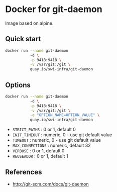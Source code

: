 # Docker for git-daemon

Image based on alpine.

## Quick start

```bash
docker run --name git-daemon
           -d \
           -p 9418:9418 \
           -v /var/git:/git \
           quay.io/swi-infra/git-daemon
```

## Options

```bash
docker run --name git-daemon
           -d \
           -p 9418:9418 \
           -v /var/git:/git \
           -e "OPTION_NAME=OPTION_VALUE" \
           quay.io/swi-infra/git-daemon
```

* `STRICT_PATHS`    : 0 or 1, default 0
* `INIT_TIMEOUT`    : numeric, 0 - use git default value
* `TIMEOUT`         : numeric, 0 - use git default value
* `MAX_CONNECTIONS` : numeric, default 32
* `VERBOSE`         : 0 or 1, default 0
* `REUSEADDR`       : 0 or 1, default 1

## References

- http://git-scm.com/docs/git-daemon

